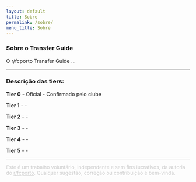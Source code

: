 ```yaml
---
layout: default
title: Sobre
permalink: /sobre/
menu_title: Sobre
---
```


### Sobre o Transfer Guide
O r/fcporto Transfer Guide ...

___

### Descrição das tiers:

**Tier 0** - Oficial - Confirmado pelo clube

**Tier 1** - -

**Tier 2** - -

**Tier 3** - -

**Tier 4** - -

**Tier 5** - -

___

<p style="font-size: 0.85rem; color: #ccc;">
Este é um trabalho voluntário, independente e sem fins lucrativos, da autoria do <a href="https://www.reddit.com/r/fcporto" target="_blank" style="color: #ccc; text-decoration: underline;">r/fcporto</a>. Qualquer sugestão, correção ou contribuição é bem-vinda.
</p>
